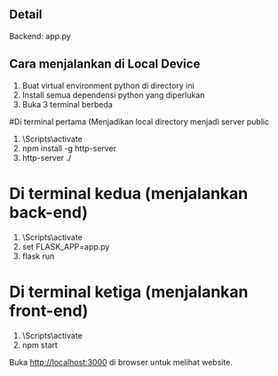 ## Detail
Backend: app.py

## Cara menjalankan di Local Device
1. Buat virtual environment python di directory ini
2. Install semua dependensi python yang diperlukan
3. Buka 3 terminal berbeda

#Di terminal pertama (Menjadikan local directory menjadi server public
1. <nama virtual environment>\Scripts\activate
2. npm install -g http-server
3. http-server ./

# Di terminal kedua (menjalankan back-end)
1. <nama virtual environment>\Scripts\activate
2. set FLASK_APP=app.py 
3. flask run 
 
# Di terminal ketiga (menjalankan front-end)
1. <nama virtual environment>\Scripts\activate
2. npm start

Buka [http://localhost:3000](http://localhost:3000) di browser untuk melihat website.
